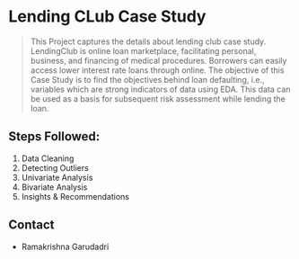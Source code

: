 # Lending CLub Case Study
> This Project captures the details about lending club case study. LendingClub is online loan marketplace, facilitating personal, business, and financing of medical procedures. Borrowers can easily access lower interest rate loans through online. 
> The objective of this Case Study is to find the objectives behind loan defaulting, i.e., variables which are strong indicators of data using EDA.
> This data can be used as a basis for subsequent risk assessment while lending the loan.



## Steps Followed:
1. Data Cleaning
2. Detecting Outliers
3. Univariate Analysis
4. Bivariate Analysis
5. Insights & Recommendations

## Contact
- Ramakrishna Garudadri
